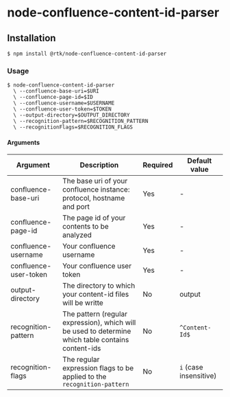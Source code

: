 # node-confluence-content-id-parser

## Installation

```shell
$ npm install @rtk/node-confluence-content-id-parser
```

### Usage

```shell
$ node-confluence-content-id-parser
  \ --confluence-base-uri=$URI
  \ --confluence-page-id=$ID
  \ --confluence-username=$USERNAME
  \ --confluence-user-token=$TOKEN
  \ --output-directory=$OUTPUT_DIRECTORY
  \ --recognition-pattern=$RECOGNITION_PATTERN
  \ --recognitionFlags=$RECOGNITION_FLAGS
```

#### Arguments

| Argument              | Description                                                                                        | Required | Default value          |
| --------------------- | -------------------------------------------------------------------------------------------------- | -------- | ---------------------- |
| confluence-base-uri   | The base uri of your confluence instance: protocol, hostname and port                              | Yes      | -                      |
| confluence-page-id    | The page id of your contents to be analyzed                                                        | Yes      | -                      |
| confluence-username   | Your confluence username                                                                           | Yes      | -                      |
| confluence-user-token | Your confluence user token                                                                         | Yes      | -                      |
| output-directory      | The directory to which your content-id files will be writte                                        | No       | output                 |
| recognition-pattern   | The pattern (regular expression), which will be used to determine which table contains content-ids | No       | `^Content-Id$`         |
| recognition-flags     | The regular expression flags to be applied to the `recognition-pattern`                            | No       | `i` (case insensitive) |
